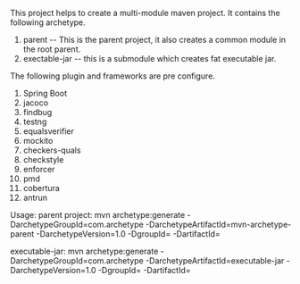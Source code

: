 This project helps to create a multi-module maven project. It contains the following archetype. 
1. parent -- This is the parent project, it also creates a common module in the root parent. 
2. exectable-jar -- this is a submodule which creates fat executable jar.    

The following plugin and frameworks are pre configure. 
1. Spring Boot 
2. jacoco 
3. findbug 
4. testng
5. equalsverifier
6. mockito
7. checkers-quals
8. checkstyle
9. enforcer
10. pmd
11. cobertura
12. antrun
 
Usage: 
parent project:
mvn archetype:generate -DarchetypeGroupId=com.archetype -DarchetypeArtifactId=mvn-archetype-parent -DarchetypeVersion=1.0 -DgroupId=<project group id> -DartifactId=<project artifact Id>

executable-jar: 
mvn archetype:generate -DarchetypeGroupId=com.archetype -DarchetypeArtifactId=executable-jar -DarchetypeVersion=1.0 -DgroupId=<submodule group id> -DartifactId=<submodule artifact Id>
